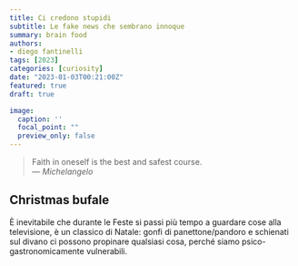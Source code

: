 ```yaml
---
title: Ci credono stupidi 
subtitle: Le fake news che sembrano innoque 
summary: brain food
authors:
- diego fantinelli
tags: [2023]
categories: [curiosity]
date: "2023-01-03T00:21:00Z"
featured: true
draft: true

image:
  caption: ''
  focal_point: ""
  preview_only: false
---
```


<!-- {{< toc hide_on="xl" >}} -->


><i class="fa-solid fa-quote-left"></i> Faith in oneself is the best and safest course. <i class="fa-solid fa-quote-right"></i>
><br>&mdash; <cite>Michelangelo</cite>

## Christmas bufale

È inevitabile che durante le Feste si passi più tempo a guardare cose alla televisione, è un classico di Natale: gonfi di panettone/pandoro e schienati sul divano ci possono propinare qualsiasi cosa, perché siamo psico-gastronomicamente vulnerabili.